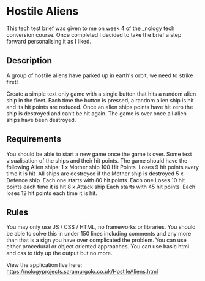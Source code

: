 # Hostile Aliens

This tech test brief was given to me on week 4 of the \_nology tech conversion course.
Once completed I decided to take the brief a step forward personalising it as I liked.

## Description

A group of hostile aliens have parked up in earth's orbit, we need to strike first!

Create a simple text only game with a single button that hits a random alien ship in the fleet.
Each time the button is pressed, a random alien ship is hit and its hit points are reduced.
Once an alien ships points have hit zero the ship is destroyed and can’t be hit again. The game is over once all alien ships have been destroyed.

## Requirements

You should be able to start a new game once the game is over.
Some text visualisation of the ships and their hit points.
The game should have the following Alien ships:
1 x Mother ship­
100 Hit Points ­
Loses 9 hit points every time it is hit ­
All ships are destroyed if the Mother ship is destroyed
5 x Defence ship ­
Each one starts with 80 hit points ­
Each one Loses 10 hit points each time it is hit
8 x Attack ship
Each starts with 45 hit points ­
Each loses 12 hit points each time it is hit.

## Rules

You may only use JS / CSS / HTML, no frameworks or libraries.
You should be able to solve this in under 150 lines including comments and any more than that is a sign you have over complicated the problem.
You can use either procedural or object oriented approaches.
You can use basic html and css to tidy up the output but no more.

View the application live here: https://nologyprojects.saramurgolo.co.uk/HostileAliens.html

